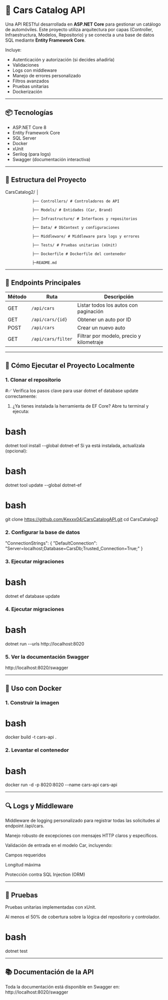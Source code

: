 ﻿# 🚗 Cars Catalog API 

Una API RESTful desarrollada en **ASP.NET Core** para gestionar un catálogo de automóviles. Este proyecto utiliza arquitectura por capas (Controller, Infraestructura, Modelos, Repositorio) y se conecta a una base de datos SQL mediante **Entity Framework Core**.

Incluye:
- Autenticación y autorización (si decides añadirla)
- Validaciones
- Logs con middleware
- Manejo de errores personalizado
- Filtros avanzados
- Pruebas unitarias
- Dockerización

---

## 📦 Tecnologías

- ASP.NET Core 8
- Entity Framework Core
- SQL Server
- Docker
- xUnit
- Serilog (para logs)
- Swagger (documentación interactiva)

---

## 📁 Estructura del Proyecto

CarsCatalog2/ │ 

                ├── Controllers/ # Controladores de API 

                ├── Models/ # Entidades (Car, Brand) 

                ├── Infrastructure/ # Interfaces y repositorios 

                ├── Data/ # DbContext y configuraciones 

                ├── Middleware/ # Middleware para logs y errores 

                ├── Tests/ # Pruebas unitarias (xUnit) 

                ├── Dockerfile # Dockerfile del contenedor 

                ├─README.md 

---

## 📌 Endpoints Principales

| Método | Ruta                      | Descripción                                 |
|--------|---------------------------|---------------------------------------------|
| GET    | `/api/cars`               | Listar todos los autos con paginación       |
| GET    | `/api/cars/{id}`          | Obtener un auto por ID                      |
| POST   | `/api/cars`               | Crear un nuevo auto                         |
| GET    | `/api/cars/filter`        | Filtrar por modelo, precio y kilometraje    |

---

## 🚀 Cómo Ejecutar el Proyecto Localmente

### 1. Clonar el repositorio

#✅ Verifica los pasos clave para usar dotnet ef database update correctamente:
1. ¿Ya tienes instalada la herramienta de EF Core?
Abre tu terminal y ejecuta:

# bash
dotnet tool install --global dotnet-ef
Si ya está instalada, actualízala (opcional):

# bash
dotnet tool update --global dotnet-ef

# bash
git clone https://github.com/Kexxx04/CarsCatalogAPI.git
cd CarsCatalog2

### 2. Configurar la base de datos

"ConnectionStrings": {
  "DefaultConnection": "Server=localhost;Database=CarsDb;Trusted_Connection=True;"
}

### 3. Ejecutar migraciones

# bash
dotnet ef database update

### 4. Ejecutar migraciones

# bash
dotnet run --urls http://localhost:8020

### 5. Ver la documentación Swagger

http://localhost:8020/swagger

---

## 🐳 Uso con Docker

### 1. Construir la imagen

# bash
docker build -t cars-api .

### 2. Levantar el contenedor

# bash
docker run -d -p 8020:8020 --name cars-api cars-api

---

## 🔍 Logs y Middleware

Middleware de logging personalizado para registrar todas las solicitudes al endpoint /api/cars.

Manejo robusto de excepciones con mensajes HTTP claros y específicos.

Validación de entrada en el modelo Car, incluyendo:

Campos requeridos

Longitud máxima

Protección contra SQL Injection (ORM)

---

## 🧪 Pruebas

Pruebas unitarias implementadas con xUnit.

Al menos el 50% de cobertura sobre la lógica del repositorio y controlador.

# bash
dotnet test

---

## 📚 Documentación de la API

Toda la documentación está disponible en Swagger en:
http://localhost:8020/swagger
